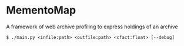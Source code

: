 # MementoMap

A framework of web archive profiling to express holdings of an archive

```
$ ./main.py <infile:path> <outfile:path> <cfact:float> [--debug]
```
